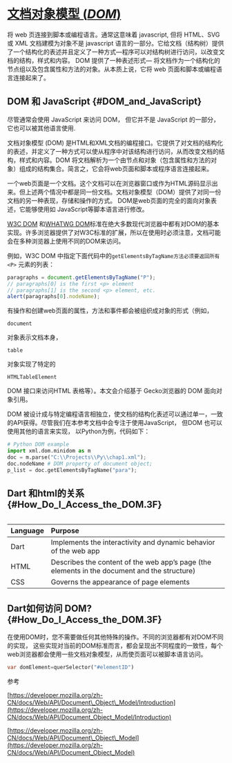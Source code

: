 # [**文档对象模型 \(**_**DOM**_**\)**](https://developer.mozilla.org/zh-CN/docs/Web/API/Document_Object_Model)

将 web 页连接到脚本或编程语言。通常这意味着 javascript, 但将 HTML、SVG 或 XML 文档建模为对象不是 javascript 语言的一部分。它给文档（结构树）提供了一个结构化的表述并且定义了一种方式—程序可以对结构树进行访问，以改变文档的结构，样式和内容。 DOM 提供了一种表述形式— 将文档作为一个结构化的节点组以及包含属性和方法的对象。从本质上说，它将 web 页面和脚本或编程语言连接起来了。

## DOM 和 JavaScript {#DOM_and_JavaScript}

尽管通常会使用 JavaScript 来访问 DOM， 但它并不是 JavaScript 的一部分，它也可以被其他语言使用.

文档对象模型 \(DOM\) 是HTML和XML文档的编程接口。它提供了对文档的结构化的表述，并定义了一种方式可以使从程序中对该结构进行访问，从而改变文档的结构，样式和内容。DOM 将文档解析为一个由节点和对象（包含属性和方法的对象）组成的结构集合。简言之，它会将web页面和脚本或程序语言连接起来。

一个web页面是一个文档。这个文档可以在浏览器窗口或作为HTML源码显示出来。但上述两个情况中都是同一份文档。文档对象模型（DOM）提供了对同一份文档的另一种表现，存储和操作的方式。 DOM是web页面的完全的面向对象表述，它能够使用如 JavaScript等脚本语言进行修改。

[W3C DOM](http://www.w3.org/DOM/) 和[WHATWG DOM](https://dom.spec.whatwg.org/)标准在绝大多数现代浏览器中都有对DOM的基本实现。许多浏览器提供了对W3C标准的扩展，所以在使用时必须注意，文档可能会在多种浏览器上使用不同的DOM来访问。

例如，W3C DOM 中指定下面代码中的`getElementsByTagName方法必须要返回所有<P>` 元素的列表：

```js
paragraphs = document.getElementsByTagName("P");
// paragraphs[0] is the first <p> element
// paragraphs[1] is the second <p> element, etc.
alert(paragraphs[0].nodeName);
```

有操作和创建web页面的属性，方法和事件都会被组织成对象的形式（例如，

`document`

对象表示文档本身，

`table`

对象实现了特定的

`HTMLTableElement`

DOM 接口来访问HTML 表格等）。本文会介绍基于 Gecko浏览器的 DOM 面向对象引用。

DOM 被设计成与特定编程语言相独立，使文档的结构化表述可以通过单一，一致的API获得。尽管我们在本参考文档中会专注于使用JavaScript， 但DOM 也可以使用其他的语言来实现， 以Python为例，代码如下：

```py
# Python DOM example
import xml.dom.minidom as m
doc = m.parse("C:\\Projects\\Py\\chap1.xml");
doc.nodeName # DOM property of document object;
p_list = doc.getElementsByTagName("para");
```

## Dart 和html的关系 {#How_Do_I_Access_the_DOM.3F}

|  |
| :--- |


| Language | Purpose |
| :--- | :--- |
| Dart | Implements the interactivity and dynamic behavior of the web app |
| HTML | Describes the content of the web app’s page \(the elements in the document and the structure\) |
| CSS | Governs the appearance of page elements |

## Dart如何访问 DOM? {#How_Do_I_Access_the_DOM.3F}

在使用DOM时，您不需要做任何其他特殊的操作。不同的浏览器都有对DOM不同的实现， 这些实现对当前的DOM标准而言，都会呈现出不同程度的一致性，每个web浏览器都会使用一些文档对象模型，从而使页面可以被脚本语言访问。

```dart
var domElement=querSelector("#elementID")
```

参考

[https://developer.mozilla.org/zh-CN/docs/Web/API/Document\_Object\_Model/Introduction](https://developer.mozilla.org/zh-CN/docs/Web/API/Document_Object_Model/Introduction)

[https://developer.mozilla.org/zh-CN/docs/Web/API/Document\_Object\_Model](https://developer.mozilla.org/zh-CN/docs/Web/API/Document_Object_Model)

